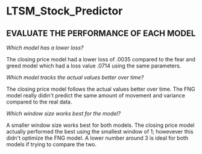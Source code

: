 # LTSM_Stock_Predictor

## EVALUATE THE PERFORMANCE OF EACH MODEL ##


*Which model has a lower loss?*

The closing price model had a lower loss of .0035 compared to the fear and greed model which had a loss value .0714 using the same parameters.


*Which model tracks the actual values better over time?*

The closing price model follows the actual values better over time.  The FNG model really didin't predict the same amount of movement and variance compared to the real data.  


*Which window size works best for the model?*

A smaller window size works best for both models.  The closing price model actually performed the best using the smallest window of 1; howevever this didn't optimize the FNG model.  A lower number around 3 is ideal for both models if trying to compare the two. 
